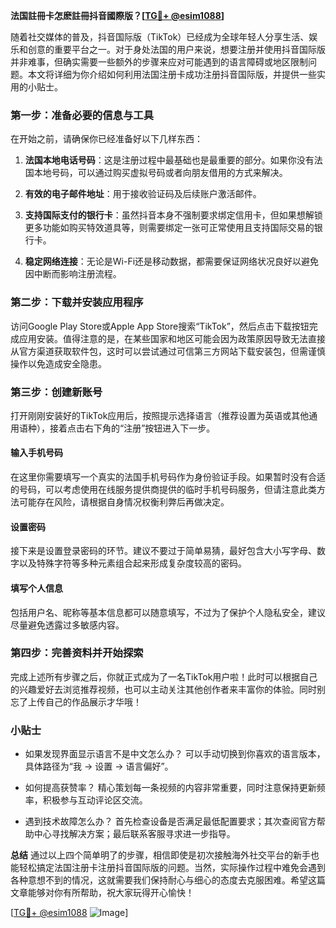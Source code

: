 **法国註冊卡怎麽註冊抖音國際版？[[TG💪+ @esim1088](https://t.me/s/esim1088)]**

随着社交媒体的普及，抖音国际版（TikTok）已经成为全球年轻人分享生活、娱乐和创意的重要平台之一。对于身处法国的用户来说，想要注册并使用抖音国际版并非难事，但确实需要一些额外的步骤来应对可能遇到的语言障碍或地区限制问题。本文将详细为你介绍如何利用法国注册卡成功注册抖音国际版，并提供一些实用的小贴士。

### 第一步：准备必要的信息与工具

在开始之前，请确保你已经准备好以下几样东西：

1. **法国本地电话号码**：这是注册过程中最基础也是最重要的部分。如果你没有法国本地号码，可以通过购买虚拟号码或者向朋友借用的方式来解决。
   
2. **有效的电子邮件地址**：用于接收验证码及后续账户激活邮件。

3. **支持国际支付的银行卡**：虽然抖音本身不强制要求绑定信用卡，但如果想解锁更多功能如购买特效道具等，则需要绑定一张可正常使用且支持国际交易的银行卡。

4. **稳定网络连接**：无论是Wi-Fi还是移动数据，都需要保证网络状况良好以避免因中断而影响注册流程。

### 第二步：下载并安装应用程序

访问Google Play Store或Apple App Store搜索“TikTok”，然后点击下载按钮完成应用安装。值得注意的是，在某些国家和地区可能会因为政策原因导致无法直接从官方渠道获取软件包，这时可以尝试通过可信第三方网站下载安装包，但需谨慎操作以免造成安全隐患。

### 第三步：创建新账号

打开刚刚安装好的TikTok应用后，按照提示选择语言（推荐设置为英语或其他通用语种），接着点击右下角的“注册”按钮进入下一步。

#### 输入手机号码
在这里你需要填写一个真实的法国手机号码作为身份验证手段。如果暂时没有合适的号码，可以考虑使用在线服务提供商提供的临时手机号码服务，但请注意此类方法可能存在风险，请根据自身情况权衡利弊后再做决定。

#### 设置密码
接下来是设置登录密码的环节。建议不要过于简单易猜，最好包含大小写字母、数字以及特殊字符等多种元素组合起来形成复杂度较高的密码。

#### 填写个人信息
包括用户名、昵称等基本信息都可以随意填写，不过为了保护个人隐私安全，建议尽量避免透露过多敏感内容。

### 第四步：完善资料并开始探索

完成上述所有步骤之后，你就正式成为了一名TikTok用户啦！此时可以根据自己的兴趣爱好去浏览推荐视频，也可以主动关注其他创作者来丰富你的体验。同时别忘了上传自己的作品展示才华哦！

### 小贴士

- 如果发现界面显示语言不是中文怎么办？
    可以手动切换到你喜欢的语言版本，具体路径为“我 -> 设置 -> 语言偏好”。

- 如何提高获赞率？
    精心策划每一条视频的内容非常重要，同时注意保持更新频率，积极参与互动评论区交流。

- 遇到技术故障怎么办？
    首先检查设备是否满足最低配置要求；其次查阅官方帮助中心寻找解决方案；最后联系客服寻求进一步指导。

**总结**
通过以上四个简单明了的步骤，相信即使是初次接触海外社交平台的新手也能轻松搞定法国注册卡注册抖音国际版的问题。当然，实际操作过程中难免会遇到各种意想不到的情况，这就需要我们保持耐心与细心的态度去克服困难。希望这篇文章能够对你有所帮助，祝大家玩得开心愉快！

[[TG💪+ @esim1088](https://t.me/s/esim1088) ![Image](https://i.postimg.cc/4NQfJmqS/Snipaste-2025-05-13-00-14-12.png)]